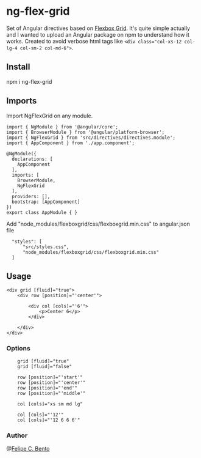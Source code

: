 # ng-flex-grid

Set of Angular directives based on [Flexbox Grid](http://flexboxgrid.com/). It's quite simple actually and I wanted to upload an Angular package on npm to understand how it works. Created to avoid verbose html tags like ``` <div class="col-xs-12 col-lg-4 col-sm-2 col-md-6"> ```. 


## Install

npm i ng-flex-grid

## Imports

Import NgFlexGrid on any module.

```
import { NgModule } from '@angular/core';
import { BrowserModule } from '@angular/platform-browser';
import { NgFlexGrid } from 'src/directives/directives.module';
import { AppComponent } from './app.component';

@NgModule({
  declarations: [
    AppComponent
  ],
  imports: [
    BrowserModule,
    NgFlexGrid
  ],
  providers: [],
  bootstrap: [AppComponent]
})
export class AppModule { }

```
Add "node_modules/flexboxgrid/css/flexboxgrid.min.css"  to angular.json file

```
  "styles": [
      "src/styles.css",
      "node_modules/flexboxgrid/css/flexboxgrid.min.css"  
  ]
```

## Usage
```
<div grid [fluid]="true">
    <div row [position]="'center'">
    
        <div col [cols]="'6'">
            <p>Center 6</p>
        </div>
        
    </div>
</div>
```

### Options

```
    grid [fluid]="true"
    grid [fluid]="false"
```

```
    row [position]="'start'"
    row [position]="'center'"
    row [position]="'end'"
    row [position]="'middle'"
```
```
    col [cols]="xs sm md lg"
    
    col [cols]="'12'"
    col [cols]="'12 6 6 6'"
 ```

 ### Author
 
@[Felipe C. Bento](https://www.linkedin.com/in/felipe-bento/)